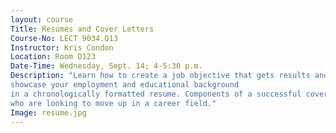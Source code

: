 ```yaml
---
layout: course
Title: Resumes and Cover Letters
Course-No: LECT 9034.Q13
Instructor: Kris Condon
Location: Room D123
Date-Time: Wednesday, Sept. 14; 4-5:30 p.m.
Description: "Learn how to create a job objective that gets results and
showcase your employment and educational background
in a chronologically formatted resume. Components of a successful cover letter will also be reviewed. Great for people
who are looking to move up in a career field."
Image: resume.jpg
---
```

